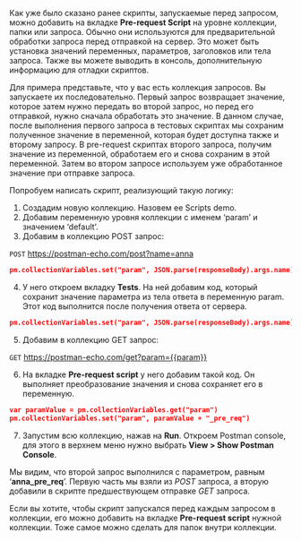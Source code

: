 Как уже было сказано ранее скрипты, запускаемые перед запросом, можно добавить на вкладке **Pre-request Script** на уровне коллекции, папки или запроса. Обычно они используются для предварительной обработки запроса перед отправкой на сервер. Это может быть установка значений переменных, параметров, заголовков или тела запроса. Также вы можете выводить в консоль, дополнительную информацию для отладки скриптов.

Для примера представьте, что у вас есть коллекция запросов. Вы запускаете их последовательно. Первый запрос возвращает значение, которое затем нужно передать во второй запрос, но перед его отправкой, нужно сначала обработать это значение. В данном случае, после выполнения первого запроса в тестовых скриптах мы сохраним полученное значение в переменной, которая будет доступна также и второму запросу. В pre-request скриптах второго запроса, получим значение из переменной, обработаем его и снова сохраним в этой переменной. Затем во втором запросе используем уже обработанное значение при отправке запроса.

Попробуем написать скрипт, реализующий такую логику:

1. Создадим новую коллекцию. Назовем ее Scripts demo.  
2. Добавим переменную уровня коллекции с именем ‘param’ и значением ‘default’.  
3. Добавим в коллекцию POST запрос:  

`POST` https://postman-echo.com/post?name=anna

```JSON
pm.collectionVariables.set("param", JSON.parse(responseBody).args.name)
```

4. У него откроем вкладку **Tests**. На ней добавим код, который сохранит значение параметра из тела ответа в переменную param. Этот код выполнится после получения ответа от сервера.  

```JSON
pm.collectionVariables.set("param", JSON.parse(responseBody).args.name)
```

5. Добавим в коллекцию GET запрос:  

`GET` https://postman-echo.com/get?param={{param}}

6. На вкладке **Pre-request script** у него добавим такой код. Он выполняет преобразование значения и снова сохраняет его в переменную.

```JSON
var paramValue = pm.collectionVariables.get("param")
pm.collectionVariables.set("param", paramValue + "_pre_req")
```

7. Запустим всю коллекцию, нажав на **Run**. Откроем Postman console, для этого в верхнем меню нужно выбрать **View > Show Postman Console**.

Мы видим, что второй запрос выполнился с параметром, равным ‘**anna_pre_req**’. Первую часть мы взяли из *POST* запроса, а вторую добавили в скрипте предшествующем отправке *GET* запроса.

Если вы хотите, чтобы скрипт запускался перед каждым запросом в коллекции, его можно добавить на вкладке **Pre-request script** нужной коллекции. Тоже самое можно сделать для папок внутри коллекции.

